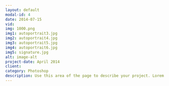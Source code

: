 ```yaml
---
layout: default
modal-id: 4
date: 2014-07-15
vid: 
img: 1000.png
img1: autoportrait3.jpg
img2: autoportrait4.jpg
img3: autoportrait5.jpg
img4: autoportrait6.jpg
img5: signature.jpg
alt: image-alt
project-date: April 2014
client: 
category: Photoshop
description: Use this area of the page to describe your project. Lorem ipsum dolor sit amet, consectetur adipisicing elit. Mollitia neque assumenda ipsam nihil, molestias magnam, recusandae quos quis inventore quisquam velit asperiores, vitae? Reprehenderit soluta, eos quod consequuntur itaque. Nam.
---
```

